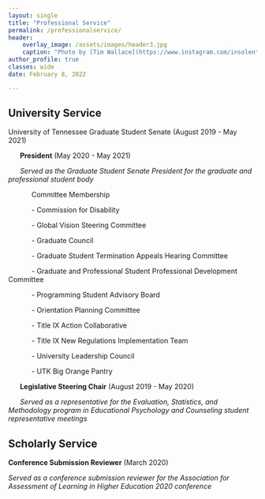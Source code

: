 ```yaml
---
layout: single
title: "Professional Service"
permalink: /professionalservice/
header:
    overlay_image: /assets/images/header3.jpg
    caption: "Photo by [Tim Wallace](https://www.instagram.com/insolentprodigy/)"
author_profile: true
classes: wide
date: February 8, 2022

---
```


## University Service

University of Tennessee Graduate Student Senate (August 2019 - May 2021)

&nbsp;&nbsp;&nbsp;&nbsp;&nbsp;&nbsp;**President** (May 2020 - May 2021)
    
&nbsp;&nbsp;&nbsp;&nbsp;&nbsp;&nbsp;*Served as the Graduate Student Senate President for the graduate and professional student body*
    
&nbsp;&nbsp;&nbsp;&nbsp;&nbsp;&nbsp;&nbsp;&nbsp;&nbsp;&nbsp;&nbsp;&nbsp;Committee Membership

&nbsp;&nbsp;&nbsp;&nbsp;&nbsp;&nbsp;&nbsp;&nbsp;&nbsp;&nbsp;&nbsp;&nbsp;- Commission for Disability

&nbsp;&nbsp;&nbsp;&nbsp;&nbsp;&nbsp;&nbsp;&nbsp;&nbsp;&nbsp;&nbsp;&nbsp;- Global Vision Steering Committee 

&nbsp;&nbsp;&nbsp;&nbsp;&nbsp;&nbsp;&nbsp;&nbsp;&nbsp;&nbsp;&nbsp;&nbsp;- Graduate Council

&nbsp;&nbsp;&nbsp;&nbsp;&nbsp;&nbsp;&nbsp;&nbsp;&nbsp;&nbsp;&nbsp;&nbsp;- Graduate Student Termination Appeals Hearing Committee

&nbsp;&nbsp;&nbsp;&nbsp;&nbsp;&nbsp;&nbsp;&nbsp;&nbsp;&nbsp;&nbsp;&nbsp;- Graduate and Professional Student Professional Development Committee

&nbsp;&nbsp;&nbsp;&nbsp;&nbsp;&nbsp;&nbsp;&nbsp;&nbsp;&nbsp;&nbsp;&nbsp;- Programming Student Advisory Board

&nbsp;&nbsp;&nbsp;&nbsp;&nbsp;&nbsp;&nbsp;&nbsp;&nbsp;&nbsp;&nbsp;&nbsp;- Orientation Planning Committee

&nbsp;&nbsp;&nbsp;&nbsp;&nbsp;&nbsp;&nbsp;&nbsp;&nbsp;&nbsp;&nbsp;&nbsp;- Title IX Action Collaborative

&nbsp;&nbsp;&nbsp;&nbsp;&nbsp;&nbsp;&nbsp;&nbsp;&nbsp;&nbsp;&nbsp;&nbsp;- Title IX New Regulations Implementation Team

&nbsp;&nbsp;&nbsp;&nbsp;&nbsp;&nbsp;&nbsp;&nbsp;&nbsp;&nbsp;&nbsp;&nbsp;- University Leadership Council

&nbsp;&nbsp;&nbsp;&nbsp;&nbsp;&nbsp;&nbsp;&nbsp;&nbsp;&nbsp;&nbsp;&nbsp;- UTK Big Orange Pantry
    
&nbsp;&nbsp;&nbsp;&nbsp;&nbsp;&nbsp;**Legislative Steering Chair** (August 2019 - May 2020)

&nbsp;&nbsp;&nbsp;&nbsp;&nbsp;&nbsp;*Served as a representative for the Evaluation, Statistics, and Methodology program in Educational Psychology and Counseling student representative meetings*


## Scholarly Service
**Conference Submission Reviewer** (March 2020)

   *Served as a conference submission reviewer for the Association for Assessment of Learning in Higher Education 2020 conference*
